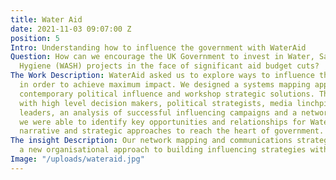 ```yaml
---
title: Water Aid
date: 2021-11-03 09:07:00 Z
position: 5
Intro: Understanding how to influence the government with WaterAid
Question: How can we encourage the UK Government to invest in Water, Sanitation and
  Hygiene (WASH) projects in the face of significant aid budget cuts?
The Work Description: WaterAid asked us to explore ways to influence the Johnson administration
  in order to achieve maximum impact. We designed a systems mapping approach to understand
  contemporary political influence and workshop strategic solutions. Through interviews
  with high level decision makers, political strategists, media linchpins and opinion
  leaders, an analysis of successful influencing campaigns and a network mapping process
  we were able to identify key opportunities and relationships for WaterAid, and propose
  narrative and strategic approaches to reach the heart of government.
The insight Description: Our network mapping and communications strategy has kick-started
  a new organisational approach to building influencing strategies within WaterAid.
Image: "/uploads/wateraid.jpg"
---
```


